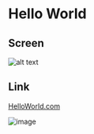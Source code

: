 # Hello World

## Screen
![alt text](https://drive.google.com/file/d/17TT4VjJvCyxIFNiq7zlFkQWgwVZKvR6N/view?usp=sharing"screenshot")

## Link
[HelloWorld.com](https://wcshelloworld.herokuapp.com/)

![image](https://drive.google.com/uc?export=view&id=1913oZeBZPBNiUuk8gu3ZSbLBA2l_VQtG)
